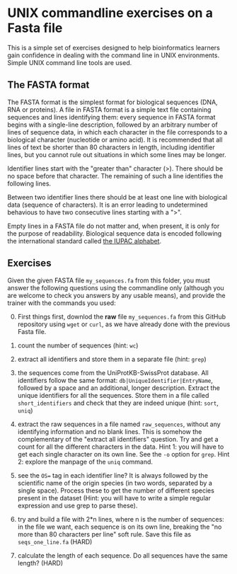 UNIX commandline exercises on a Fasta file
================

This is a simple set of exercises designed to help bioinformatics learners gain confidence in dealing with the command line in UNIX environments. Simple UNIX command line tools are used.

The FASTA format
----------------

The FASTA format is the simplest format for biological sequences (DNA, RNA or proteins). A file in FASTA format is a simple text file containing sequences and lines identifying them: every sequence in FASTA format begins with a single-line description, followed by an arbitrary number of lines of sequence data, in which each character in the file corresponds to a biological character (nucleotide or amino acid). It is recommended that all lines of text be shorter than 80 characters in length, including identifier lines, but you cannot rule out situations in which some lines may be longer.

Identifier lines start with the "greater than" character (&gt;). There should be no space before that character. The remaining of such a line identifies the following lines.

Between two identifier lines there should be at least one line with biological data (sequence of characters). It is an error leading to undetermined behavious to have two consecutive lines starting with a "&gt;".

Empty lines in a FASTA file do not matter and, when present, it is only for the purpose of readability. Biological sequence data is encoded following the international standard called [the IUPAC alphabet](http://www.bioinformatics.org/sms2/iupac.html).

Exercises
---------

Given the given FASTA file `my_sequences.fa` from this folder, you must answer the following questions using the commandline only (although you are welcome to check you answers by any usable means), and provide the trainer with the commands you used:

0.  First things first, downlod the **raw** file `my_sequences.fa` from this GitHub repository using `wget` or `curl`, as we have already done with the previous Fasta file.

1.  count the number of sequences (hint: `wc`)

2.  extract all identifiers and store them in a separate file (hint: `grep`)

3.  the sequences come from the UniProtKB-SwissProt database. All identifiers follow the same format: `db|UniqueIdentifier|EntryName`, followed by a space and an additional, longer description. Extract the unique identifiers for all the sequences. Store them in a file called `short_identifiers` and check that they are indeed unique (hint: `sort`, `uniq`)

4.  extract the raw sequences in a file named `raw_sequences`, without any identifying information and no blank lines. This is somehow the complementary of the "extract all identifiers" question. Try and get a count for all the different characters in the data. Hint 1: you will have to get each single character on its own line. See the `-o` option for `grep`. Hint 2: explore the manpage of the `uniq` command.

5.  see the `OS=` tag in each identifier line? It is always followed by the scientific name of the origin species (in two words, separated by a single space). Process these to get the number of different species present in the dataset (Hint: you will have to write a simple regular expression and use grep to parse these).

6.  try and build a file with 2\*n lines, where n is the number of sequences: in the file we want, each sequence is on its own line, breaking the "no more than 80 characters per line" soft rule. Save this file as `seqs_one_line.fa` (HARD)

7.  calculate the length of each sequence. Do all sequences have the same length? (HARD)
